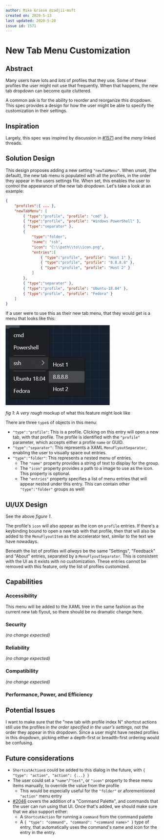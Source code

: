 ```yaml
---
author: Mike Griese @zadjii-msft
created on: 2020-5-13
last updated: 2020-5-20
issue id: 1571
---
```


# New Tab Menu Customization

## Abstract

Many users have lots and _lots_ of profiles that they use. Some of these
profiles the user might not use that frequently. When that happens, the new tab
dropdown can become quite cluttered.

A common ask is for the ability to reorder and reorganize this dropdown. This
spec provides a design for how the user might be able to specify the
customization in their settings.

## Inspiration

Largely, this spec was inspired by discussion in
[#1571](https://github.com/microsoft/terminal/issues/1571#issuecomment-519504048)
and the _many_ linked threads.

## Solution Design

This design proposes adding a new setting `"newTabMenu"`. When unset, (the
default), the new tab menu is populated with all the profiles, in the order they
appear in the users settings file. When set, this enables the user to control
the appearance of the new tab dropdown. Let's take a look at an example:

```json
{
    "profiles":{ ... },
    "newTabMenu": [
        { "type":"profile", "profile": "cmd" },
        { "type":"profile", "profile": "Windows PowerShell" },
        { "type":"separator" },
        {
            "type":"folder",
            "name": "ssh",
            "icon": "C:\\path\\to\\icon.png",
            "entries":[
                { "type":"profile", "profile": "Host 1" },
                { "type":"profile", "profile": "8.8.8.8" },
                { "type":"profile", "profile": "Host 2" }
            ]
        },
        { "type":"separator" },
        { "type":"profile", "profile": "Ubuntu-18.04" },
        { "type":"profile", "profile": "Fedora" }
    ]
}
```

If a user were to use this as their new tab menu, that they would get is a menu
that looks like this:

![fig 1](Menu-Customization-000.png)

_fig 1_: A _very rough_ mockup of what this feature might look like

There are three `type`s of objects in this menu:
* `"type":"profile"`: This is a profile. Clicking on this entry will open a new
  tab, with that profile. The profile is identified with the `"profile"`
  parameter, which accepts either a profile `name` or GUID.
* `"type":"separator"`: This represents a XAML `MenuFlyoutSeparator`, enabling
  the user to visually space out entries.
* `"type":"folder"`: This represents a nested menu of entries.
  - The `"name"` property provides a string of text to display for the group.
  - The `"icon"` property provides a path to a image to use as the icon. This
    property is optional.
  - The `"entries"` property specifies a list of menu entries that will appear
    nested under this entry. This can contain other `"type":"folder"` groups as
    well!

## UI/UX Design

See the above _figure 1_.

The profile's `icon` will also appear as the icon on `profile` entries. If
there's a keybinding bound to open a new tab with that profile, then that will
also be added to the `MenuFlyoutItem` as the accelerator text, similar to the
text we have nowadays.

Beneath the list of profiles will _always_ be the same "Settings", "Feedback"
and "About" entries, separated by a `MenuFlyoutSeparator`. This is consistent
with the UI as it exists with no customization. These entries cannot be removed
with this feature, only the list of profiles customized.

## Capabilities

### Accessibility

This menu will be added to the XAML tree in the same fashion as the current new
tab flyout, so there should be no dramatic change here.

### Security

_(no change expected)_

### Reliability

_(no change expected)_

### Compatibility

_(no change expected)_

### Performance, Power, and Efficiency

## Potential Issues

I want to make sure that the "new tab with profile index N" shortcut actions
still use the profiles _in the order specified in the user's settings_, not the
order they appear in this dropdown. Since a user might have nested profiles in
this dropdown, picking either a depth-first or breadth-first ordering would be
confusing.

## Future considerations

* `ShortcutAction`s could be added to this dialog in the future, with `{ "type":
  "action", "action": {...} }`
* The user could set a `"name"`/`"text"`, or `"icon"` property to these menu
  items manually, to override the value from the profile
    - This would be especially useful for the `"folder"` or aforementioned
      `"action"` menu entry
* [#2046] covers the addition of a "Command Palette", and commands that the user
  can run using that UI. Once that's added, we should make sure that we also
  support either:
  - A `ShortcutAction` for running a `command` from the command palette
  - A `{ "type": "command", "command": "<command name>" }` type of entry, that
    automatically uses the command's name and icon for the entry in the entry.


<!-- Footnotes -->
[#2046]: https://github.com/microsoft/terminal/issues/2046
